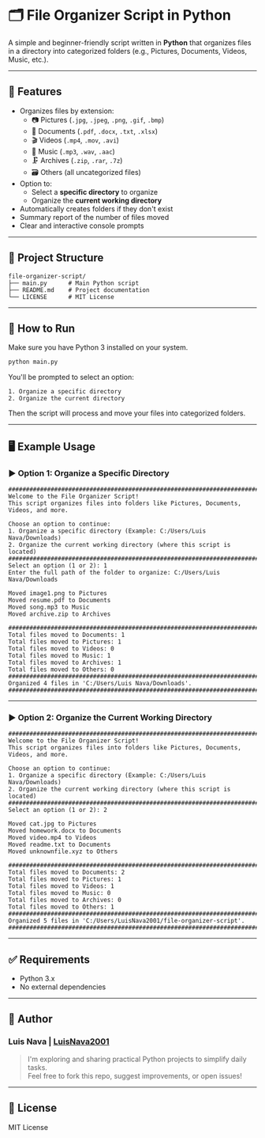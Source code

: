 # 🗂️ File Organizer Script in Python

A simple and beginner-friendly script written in **Python** that organizes files in a directory into categorized folders (e.g., Pictures, Documents, Videos, Music, etc.).

---

## 📌 Features

- Organizes files by extension:
  - 📷 Pictures (`.jpg`, `.jpeg`, `.png`, `.gif`, `.bmp`)
  - 📄 Documents (`.pdf`, `.docx`, `.txt`, `.xlsx`)
  - 🎬 Videos (`.mp4`, `.mov`, `.avi`)
  - 🎵 Music (`.mp3`, `.wav`, `.aac`)
  - 🗜️ Archives (`.zip`, `.rar`, `.7z`)
  - 🗃️ Others (all uncategorized files)
- Option to:
  - Select a **specific directory** to organize
  - Organize the **current working directory**
- Automatically creates folders if they don't exist
- Summary report of the number of files moved
- Clear and interactive console prompts

---

## 📁 Project Structure

```
file-organizer-script/
├── main.py      # Main Python script
├── README.md    # Project documentation
└── LICENSE      # MIT License
```

---

## 🚀 How to Run

Make sure you have Python 3 installed on your system.

```bash
python main.py
```

You'll be prompted to select an option:
```
1. Organize a specific directory
2. Organize the current directory
```

Then the script will process and move your files into categorized folders.

---

## 🖥️ Example Usage

### ▶️ Option 1: Organize a Specific Directory

```
#############################################################################################
Welcome to the File Organizer Script!
This script organizes files into folders like Pictures, Documents, Videos, and more.

Choose an option to continue:
1. Organize a specific directory (Example: C:/Users/Luis Nava/Downloads)
2. Organize the current working directory (where this script is located)
#############################################################################################
Select an option (1 or 2): 1
Enter the full path of the folder to organize: C:/Users/Luis Nava/Downloads

Moved image1.png to Pictures
Moved resume.pdf to Documents
Moved song.mp3 to Music
Moved archive.zip to Archives

#############################################################################################
Total files moved to Documents: 1
Total files moved to Pictures: 1
Total files moved to Videos: 0
Total files moved to Music: 1
Total files moved to Archives: 1
Total files moved to Others: 0
#############################################################################################
Organized 4 files in 'C:/Users/Luis Nava/Downloads'.
#############################################################################################
```

---

### ▶️ Option 2: Organize the Current Working Directory

```
#############################################################################################
Welcome to the File Organizer Script!
This script organizes files into folders like Pictures, Documents, Videos, and more.

Choose an option to continue:
1. Organize a specific directory (Example: C:/Users/Luis Nava/Downloads)
2. Organize the current working directory (where this script is located)
#############################################################################################
Select an option (1 or 2): 2

Moved cat.jpg to Pictures
Moved homework.docx to Documents
Moved video.mp4 to Videos
Moved readme.txt to Documents
Moved unknownfile.xyz to Others

#############################################################################################
Total files moved to Documents: 2
Total files moved to Pictures: 1
Total files moved to Videos: 1
Total files moved to Music: 0
Total files moved to Archives: 0
Total files moved to Others: 1
#############################################################################################
Organized 5 files in 'C:/Users/LuisNava2001/file-organizer-script'.
#############################################################################################
```

---

## ✅ Requirements

- Python 3.x
- No external dependencies

---

## 👤 Author

### Luis Nava | [LuisNava2001](https://github.com/LuisNava2001)

> I'm exploring and sharing practical Python projects to simplify daily tasks.  
> Feel free to fork this repo, suggest improvements, or open issues!

---

## 📄 License

MIT License

